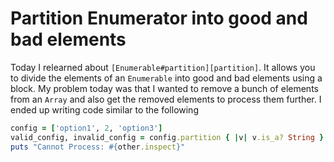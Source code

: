 Partition Enumerator into good and bad elements
===============================================

Today I relearned about `[Enumerable#partition][partition]`. It allows you to divide the elements of
an `Enumerable` into good and bad elements using a block. My problem today was that I wanted to
remove a bunch of elements from an `Array` and also get the removed elements to process them
further. I ended up writing code similar to the following

```ruby
config = ['option1', 2, 'option3']
valid_config, invalid_config = config.partition { |v| v.is_a? String }
puts "Cannot Process: #{other.inspect}"
```

[partition]: https://ruby-doc.org/core-2.4.2/Enumerable.html#method-i-partition
